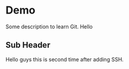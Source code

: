 # Demo
Some description to learn Git.
Hello

## Sub Header
Hello guys this is second time after adding SSH. 
